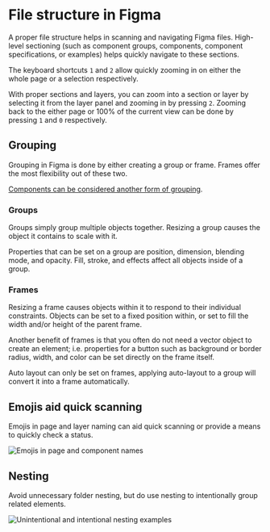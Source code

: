 # File structure in Figma

A proper file structure helps in scanning and navigating Figma files. High-level sectioning (such as component groups, components, component specifications, or examples) helps quickly navigate to these sections.

The keyboard shortcuts `1` and `2` allow quickly zooming in on either the whole page or a selection respectively.

With proper sections and layers, you can zoom into a section or layer by selecting it from the layer panel and zooming in by pressing `2`. Zooming back to the either page or 100% of the current view can be done by pressing `1` and `0` respectively.

## Grouping

Grouping in Figma is done by either creating a group or frame. Frames offer the most flexibility out of these two.

[Components can be considered another form of grouping](figma-components.md).

### Groups

Groups simply group multiple objects together. Resizing a group causes the object it contains to scale with it.

Properties that can be set on a group are position, dimension, blending mode, and opacity. Fill, stroke, and effects affect all objects inside of a group.

### Frames

Resizing a frame causes objects within it to respond to their individual constraints. Objects can be set to a fixed position within, or set to fill the width and/or height of the parent frame.

Another benefit of frames is that you often do not need a vector object to create an element; i.e. properties for a button such as background or border radius, width, and color can be set directly on the frame itself.

Auto layout can only be set on frames, applying auto-layout to a group will convert it into a frame automatically.

## Emojis aid quick scanning

Emojis in page and layer naming can aid quick scanning or provide a means to quickly check a status.

![Emojis in page and component names](https://user-images.githubusercontent.com/248921/140959174-76e45980-73df-43c1-b918-f6cd14af3a29.png)

## Nesting

Avoid unnecessary folder nesting, but do use nesting to intentionally group related elements.

![Unintentional and intentional nesting examples](https://user-images.githubusercontent.com/248921/140959366-05df035f-3255-4346-8c65-f06056b241f0.png)
